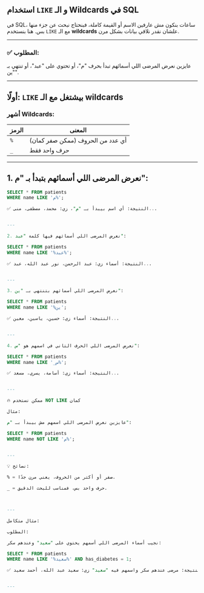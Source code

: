 
## استخدام `LIKE` و الـ Wildcards في SQL

في SQL، ساعات بنكون مش عارفين الاسم أو القيمة كاملة، فبنحتاج نبحث عن جزء منها بس. هنا بنستخدم `LIKE` مع الـ **wildcards** علشان نقدر نلاقي بيانات بشكل مرن.

---

### ✅ المطلوب:
عايزين نعرض المرضى اللي أسمائهم تبدأ بحرف "م"، أو تحتوي على "عبد"، أو تنتهي بـ "ين".

---

## أولًا: `LIKE` بيشتغل مع الـ wildcards

### أشهر Wildcards:

| الرمز | المعنى                            |
|-------|-----------------------------------|
| `%`   | أي عدد من الحروف (ممكن صفر كمان) |
| `_`   | حرف واحد فقط                      |

---

## 1. نعرض المرضى اللي أسمائهم بتبدأ بـ "م":

```sql
SELECT * FROM patients
WHERE name LIKE 'م%';

✅ النتيجة: أي اسم بيبدأ بـ "م"، زي: محمد، مصطفى، منى...


---

2. نعرض المرضى اللي أسمائهم فيها كلمة "عبد":

SELECT * FROM patients
WHERE name LIKE '%عبد%';

✅ النتيجة: أسماء زي: عبد الرحمن، نور عبد الله، عبد...


---

3. نعرض المرضى اللي أسمائهم بتنتهي بـ "ين":

SELECT * FROM patients
WHERE name LIKE '%ين';

✅ النتيجة: أسماء زي: حسين، ياسين، معين...


---

4. نعرض المرضى اللي الحرف التاني في اسمهم هو "س":

SELECT * FROM patients
WHERE name LIKE '_س%';

✅ النتيجة: أسماء زي: أسامة، يسري، مسعد...


---

🔥 ممكن نستخدم NOT LIKE كمان

مثال:

عايزين نعرض المرضى اللي اسمهم مش بيبدأ بـ "م":

SELECT * FROM patients
WHERE name NOT LIKE 'م%';


---

💡 نصائح:

% = صفر أو أكتر من الحروف، يعني مرن جدًا.

_ = حرف واحد بس، فمناسب للبحث الدقيق.



---

مثال متكامل:

المطلوب:

نجيب أسماء المرضى اللي أسمهم يحتوي على "سعيد" وعندهم سكر:

SELECT * FROM patients
WHERE name LIKE '%سعيد%' AND has_diabetes = 1;

✅ النتيجة: مرضى عندهم سكر واسمهم فيه "سعيد" زي: سعيد عبد الله، أحمد سعيد.


---



